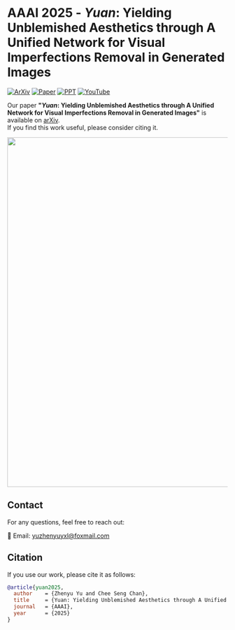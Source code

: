 # AAAI 2025 - *Yuan*: Yielding Unblemished Aesthetics through A Unified Network for Visual Imperfections Removal in Generated Images


[![ArXiv](https://img.shields.io/badge/arXiv-2501.08505-red)](https://arxiv.org/abs/2501.08505) [![Paper](https://img.shields.io/badge/PDF-Poster-blue)](https://github.com/YuZhenyuLindy/Yuan/blob/main/Poster.pdf) [![PPT](https://img.shields.io/badge/PDF-Slides-orange)](https://github.com/YuZhenyuLindy/Yuan/blob/main/PPT.pdf) [![YouTube](https://img.shields.io/badge/Video-YouTube-red)](https://youtu.be/gDCH2qcA00M)


Our paper **"*Yuan*: Yielding Unblemished Aesthetics through A Unified Network for Visual Imperfections Removal in Generated Images"** is available on [arXiv](https://arxiv.org/abs/2501.08505).  
If you find this work useful, please consider citing it.

<p align="center">
  <img src="Poster.png" width="800"/>
</p>

## Contact
For any questions, feel free to reach out:

📧 Email: yuzhenyuyxl@foxmail.com

## Citation
If you use our work, please cite it as follows:
```bibtex
@article{yuan2025,
  author    = {Zhenyu Yu and Chee Seng Chan},
  title     = {Yuan: Yielding Unblemished Aesthetics through A Unified Network for Visual Imperfections Removal in Generated Images},
  journal   = {AAAI},
  year      = {2025}
}
